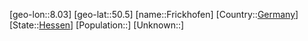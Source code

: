 ﻿---
location: [50.5,8.03]
type: City
tags:
- geo/City


SpocWebEntityId: 30273
isDeleted: false
confidential: public

---
[geo-lon::8.03]
[geo-lat::50.5]
[name::Frickhofen]
[Country::[Germany](geo/Continent/Europe/Germany.md)]
[State::[Hessen](geo/Continent/Europe/Germany/Hessen.md)]
[Population::]
[Unknown::]

